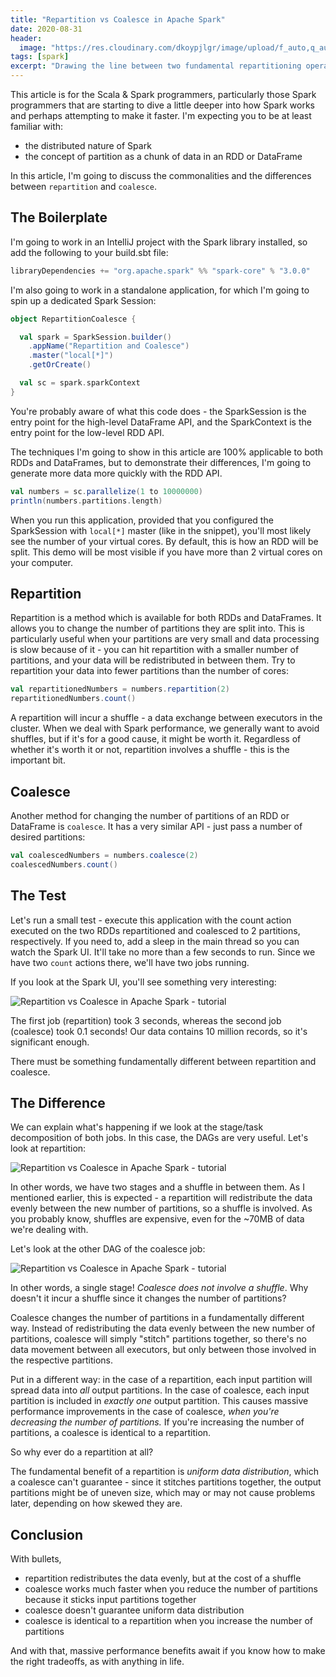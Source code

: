 ```yaml
---
title: "Repartition vs Coalesce in Apache Spark"
date: 2020-08-31
header:
  image: "https://res.cloudinary.com/dkoypjlgr/image/upload/f_auto,q_auto:good,c_auto,w_1200,h_300,g_auto,fl_progressive/v1715952116/blog_cover_large_phe6ch.jpg"
tags: [spark]
excerpt: "Drawing the line between two fundamental repartitioning operations in Apache Spark."
---
```


This article is for the Scala & Spark programmers, particularly those Spark programmers that are starting to dive a little deeper into how Spark works and perhaps attempting to make it faster. I'm expecting you to be at least familiar with:

- the distributed nature of Spark
- the concept of partition as a chunk of data in an RDD or DataFrame

In this article, I'm going to discuss the commonalities and the differences between `repartition` and `coalesce`.

## The Boilerplate

I'm going to work in an IntelliJ project with the Spark library installed, so add the following to your build.sbt file:

```scala
libraryDependencies += "org.apache.spark" %% "spark-core" % "3.0.0"
```

I'm also going to work in a standalone application, for which I'm going to spin up a dedicated Spark Session:

```scala
object RepartitionCoalesce {

  val spark = SparkSession.builder()
    .appName("Repartition and Coalesce")
    .master("local[*]")
    .getOrCreate()

  val sc = spark.sparkContext
}
```

You're probably aware of what this code does - the SparkSession is the entry point for the high-level DataFrame API, and the SparkContext is the entry point for the low-level RDD API.

The techniques I'm going to show in this article are 100% applicable to both RDDs and DataFrames, but to demonstrate their differences, I'm going to generate more data more quickly with the RDD API.

```scala
val numbers = sc.parallelize(1 to 10000000)
println(numbers.partitions.length)
```

When you run this application, provided that you configured the SparkSession with `local[*]` master (like in the snippet), you'll most likely see the number of your virtual cores. By default, this is how an RDD will be split. This demo will be most visible if you have more than 2 virtual cores on your computer.

## Repartition

Repartition is a method which is available for both RDDs and DataFrames. It allows you to change the number of partitions they are split into. This is particularly useful when your partitions are very small and data processing is slow because of it - you can hit repartition with a smaller number of partitions, and your data will be redistributed in between them. Try to repartition your data into fewer partitions than the number of cores:

```scala
val repartitionedNumbers = numbers.repartition(2)
repartitionedNumbers.count()
```

A repartition will incur a shuffle - a data exchange between executors in the cluster. When we deal with Spark performance, we generally want to avoid shuffles, but if it's for a good cause, it might be worth it. Regardless of whether it's worth it or not, repartition involves a shuffle - this is the important bit.

## Coalesce

Another method for changing the number of partitions of an RDD or DataFrame is `coalesce`. It has a very similar API - just pass a number of desired partitions:

```scala
val coalescedNumbers = numbers.coalesce(2)
coalescedNumbers.count()
```

## The Test

Let's run a small test - execute this application with the count action executed on the two RDDs repartitioned and coalesced to 2 partitions, respectively. If you need to, add a sleep in the main thread so you can watch the Spark UI. It'll take no more than a few seconds to run. Since we have two `count` actions there, we'll have two jobs running.

If you look at the Spark UI, you'll see something very interesting:

![Repartition vs Coalesce in Apache Spark - tutorial](https://rtjvm-website-blog-images.s3-eu-west-1.amazonaws.com/31%20-%20runtime.png)

The first job (repartition) took 3 seconds, whereas the second job (coalesce) took 0.1 seconds! Our data contains 10 million records, so it's significant enough.

There must be something fundamentally different between repartition and coalesce.

## The Difference

We can explain what's happening if we look at the stage/task decomposition of both jobs. In this case, the DAGs are very useful. Let's look at repartition:

![Repartition vs Coalesce in Apache Spark - tutorial](https://rtjvm-website-blog-images.s3-eu-west-1.amazonaws.com/31%20-%20repartition.png)

In other words, we have two stages and a shuffle in between them. As I mentioned earlier, this is expected - a repartition will redistribute the data evenly between the new number of partitions, so a shuffle is involved. As you probably know, shuffles are expensive, even for the ~70MB of data we're dealing with.

Let's look at the other DAG of the coalesce job:

![Repartition vs Coalesce in Apache Spark - tutorial](https://rtjvm-website-blog-images.s3-eu-west-1.amazonaws.com/31%20-%20coalesce.png)

In other words, a single stage! _Coalesce does not involve a shuffle_. Why doesn't it incur a shuffle since it changes the number of partitions?

Coalesce changes the number of partitions in a fundamentally different way. Instead of redistributing the data evenly between the new number of partitions, coalesce will simply "stitch" partitions together, so there's no data movement between all executors, but only between those involved in the respective partitions.

Put in a different way: in the case of a repartition, each input partition will spread data into _all_ output partitions. In the case of coalesce, each input partition is included in _exactly one_ output partition. This causes massive performance improvements in the case of coalesce, _when you're decreasing the number of partitions._ If you're increasing the number of partitions, a coalesce is identical to a repartition.

So why ever do a repartition at all?

The fundamental benefit of a repartition is _uniform data distribution_, which a coalesce can't guarantee - since it stitches partitions together, the output partitions might be of uneven size, which may or may not cause problems later, depending on how skewed they are.

## Conclusion

With bullets,

- repartition redistributes the data evenly, but at the cost of a shuffle
- coalesce works much faster when you reduce the number of partitions because it sticks input partitions together
- coalesce doesn't guarantee uniform data distribution
- coalesce is identical to a repartition when you increase the number of partitions

And with that, massive performance benefits await if you know how to make the right tradeoffs, as with anything in life.
